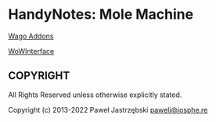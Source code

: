 ﻿# HandyNotes: Mole Machine

[Wago Addons](https://addons.wago.io/addons/handynotes-mole-machine)

[WoWInterface](https://www.wowinterface.com/downloads/info24766-HandyNotesMoleMachine.html)

## COPYRIGHT

All Rights Reserved unless otherwise explicitly stated.

Copyright (c) 2013-2022 Paweł Jastrzębski <pawelj@iosphe.re>
